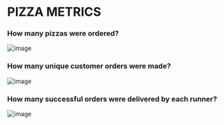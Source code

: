 # PIZZA METRICS

### How many pizzas were ordered?

![image](https://user-images.githubusercontent.com/72626506/139690334-4ea7fb9e-a4f8-46c0-93c8-e38d97e90b42.png)

### How many unique customer orders were made?

![image](https://user-images.githubusercontent.com/72626506/139690433-93825a2e-0c18-4830-954a-08a5eb8f646e.png)


### How many successful orders were delivered by each runner?

![image](https://user-images.githubusercontent.com/72626506/139693747-2711e800-28da-4b4f-87b9-5f5de4e00658.png)



